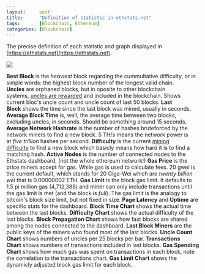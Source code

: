 ```yaml
---
layout:     post
title:      "Definition of statistic in ethstats.net"
tags:       [Blockchain, Ethereum]
categories: [Blockchain]
---
```


The precise definition of each statistic and graph displayed in
[https://ethstats.net](https://ethstats.net).


![](http://upload-images.jianshu.io/upload_images/1218580-78f41504d4745861.png?imageMogr2/auto-orient/strip%7CimageView2/2/w/1240)


**Best Block** is the *heaviest* block regarding the cummultative difficulty, or in simple words: the highest block number of the longest valid chain.
**Uncles** are orphaned blocks, but in oposite to other blockchain systems, [uncles are rewarded](http://ethereum.stackexchange.com/q/34/87) and included in the blockchain. Shows current bloc's uncle count and uncle count of last 50 blocks.
**Last Block** shows the time since the last block was mined, usually in seconds.
**Average Block Time** is, well, the average time between two blocks, excluding uncles, in seconds. Should be something around 15 seconds.
**Average Network Hashrate** is the number of hashes bruteforced by the network miners to find a new block. 5 TH/s means the network power is at *five trillion* hashes per second.
**Difficulty** is the current [mining difficulty](http://ethereum.stackexchange.com/q/1880/87) to find a new block which basicly means how hard it is to find a matching hash.
**Active Nodes** is the number of connected nodes to the Ethstats dashboard, (not the whole ethereum network!)
**Gas Price** is the price miners accept for gas. While gas is used to calculate fees. 20 gwei is the current default, which stands for 20 Giga-Wei which are *twenty billion wei* that is 0.00000002 ETH.
**Gas Limit** is the block gas limit. It defaults to 1.5 pi million gas (4,712,388) and miner can only include transactions until the gas limit is met (and the block is *full*). The gas limit is the analogy to bitcoin's block size limit, but not fixed in size.
**Page Latency** and **Uptime** are specific stats for the dashboard.
**Block Time Chart** shows the actual time between the last blocks.
**Difficulty Chart** shows the actual difficulty of the last blocks.
**Block Propagation Chart** shows how fast blocks are shared among the nodes connected to the dashboard.
**Last Block Miners** are the public keys of the miners who found most of the last blocks.
**Uncle Count Chart** shows numbers of uncles per 25 blocks per bar.
**Transactions Chart** shows numbers of transactions included in last blocks.
**Gas Spending Chart** shows how much gas was spent on transactions in each block, note the correlation to the transactions chart.
**Gas Limit Chart** shows the dynamicly adjusted block gas limit for each block.

